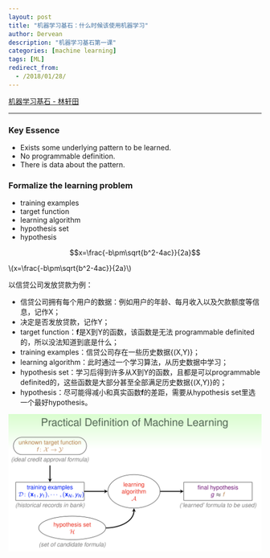 ```yaml
---
layout: post
title: "机器学习基石：什么时候该使用机器学习"
author: Dervean
description: "机器学习基石第一课"
categories: [machine learning]
tags: [ML]
redirect_from:
  - /2018/01/28/
---
```


[机器学习基石 - 林轩田](https://www.csie.ntu.edu.tw/~htlin/course/mlfound17fall/)

---

### Key Essence

* Exists some underlying pattern to be learned.
* No programmable definition.
* There is data about the pattern.

### Formalize the learning problem

* training examples
* target function
* learning algorithm
* hypothesis set
* hypothesis

$$x=\frac{-b\pm\sqrt{b^2-4ac}}{2a}$$

\\(x=\frac{-b\pm\sqrt{b^2-4ac}}{2a}\\)

以信贷公司发放贷款为例：
* 信贷公司拥有每个用户的数据：例如用户的年龄、每月收入以及欠款额度等信息，记作X；
* 决定是否发放贷款，记作Y；
* target function：**f**是X到Y的函数，该函数是无法 programmable definited的，所以没法知道到底是什么；
* training examples：信贷公司存在一些历史数据{(X,Y)}；
* learning algorithm：此时通过一个学习算法，从历史数据中学习；
* hypothesis set：学习后得到许多从X到Y的函数，且都是可以programmable definited的，这些函数是大部分甚至全部满足历史数据{(X,Y)}的；
* hypothesis：尽可能得减小和真实函数**f**的差距，需要从hypothesis set里选一个最好hypothesis。

![definition](/images/ML/definition-ML.png "definition")